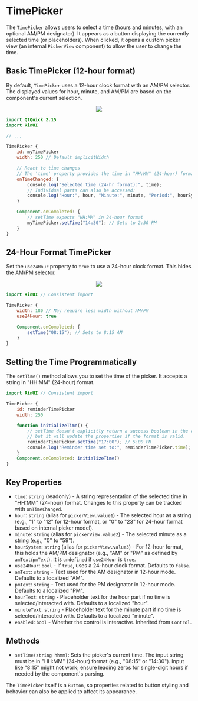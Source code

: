# TimePicker

The `TimePicker` allows users to select a time (hours and minutes, with an optional AM/PM designator). It appears as a button displaying the currently selected time (or placeholders). When clicked, it opens a custom picker view (an internal `PickerView` component) to allow the user to change the time.

## Basic TimePicker (12-hour format)

By default, `TimePicker` uses a 12-hour clock format with an AM/PM selector. The displayed values for hour, minute, and AM/PM are based on the component's current selection.

<div align="center">
  <img src="/assets/images/DateAndTime/TimePicker/timepicker-12hr.png"> <!-- Placeholder: image path to be confirmed or created -->
</div>

```qml
import QtQuick 2.15
import RinUI

// ...

TimePicker {
    id: myTimePicker
    width: 250 // Default implicitWidth

    // React to time changes
    // The 'time' property provides the time in "HH:MM" (24-hour) format
    onTimeChanged: { 
        console.log("Selected time (24-hr format):", time); 
        // Individual parts can also be accessed:
        console.log("Hour:", hour, "Minute:", minute, "Period:", hourSystem); // hourSystem is AM/PM
    }

    Component.onCompleted: {
        // setTime expects "HH:MM" in 24-hour format
        myTimePicker.setTime("14:30"); // Sets to 2:30 PM
    }
}
```

## 24-Hour Format TimePicker

Set the `use24Hour` property to `true` to use a 24-hour clock format. This hides the AM/PM selector.

<div align="center">
  <img src="/assets/images/DateAndTime/TimePicker/timepicker-24hr.png"> <!-- Placeholder: image path to be confirmed or created -->
</div>

```qml
import RinUI // Consistent import

TimePicker {
    width: 180 // May require less width without AM/PM
    use24Hour: true

    Component.onCompleted: {
        setTime("08:15"); // Sets to 8:15 AM
    }
}
```

## Setting the Time Programmatically

The `setTime()` method allows you to set the time of the picker. It accepts a string in "HH:MM" (24-hour) format.

```qml
import RinUI // Consistent import

TimePicker {
    id: reminderTimePicker
    width: 250

    function initializeTime() {
        // setTime doesn't explicitly return a success boolean in the current source,
        // but it will update the properties if the format is valid.
        reminderTimePicker.setTime("17:00"); // 5:00 PM
        console.log("Reminder time set to:", reminderTimePicker.time);
    }
    Component.onCompleted: initializeTime()
}
```

## Key Properties

*   `time`: `string` (readonly) - A string representation of the selected time in "HH:MM" (24-hour) format. Changes to this property can be tracked with `onTimeChanged`.
*   `hour`: `string` (alias for `pickerView.value1`) - The selected hour as a string (e.g., "1" to "12" for 12-hour format, or "0" to "23" for 24-hour format based on internal picker model).
*   `minute`: `string` (alias for `pickerView.value2`) - The selected minute as a string (e.g., "0" to "59").
*   `hourSystem`: `string` (alias for `pickerView.value3`) - For 12-hour format, this holds the AM/PM designator (e.g., "AM" or "PM" as defined by `amText`/`pmText`). It is `undefined` if `use24Hour` is `true`.
*   `use24Hour`: `bool` - If `true`, uses a 24-hour clock format. Defaults to `false`.
*   `amText`: `string` - Text used for the AM designator in 12-hour mode. Defaults to a localized "AM".
*   `pmText`: `string` - Text used for the PM designator in 12-hour mode. Defaults to a localized "PM".
*   `hourText`: `string` - Placeholder text for the hour part if no time is selected/interacted with. Defaults to a localized "hour".
*   `minuteText`: `string` - Placeholder text for the minute part if no time is selected/interacted with. Defaults to a localized "minute".
*   `enabled`: `bool` - Whether the control is interactive. Inherited from `Control`.

## Methods

*   `setTime(string hhmm)`: Sets the picker's current time. The input string must be in "HH:MM" (24-hour) format (e.g., "08:15" or "14:30"). Input like "8:15" might not work; ensure leading zeros for single-digit hours if needed by the component's parsing.

The `TimePicker` itself is a `Button`, so properties related to button styling and behavior can also be applied to affect its appearance.
```
